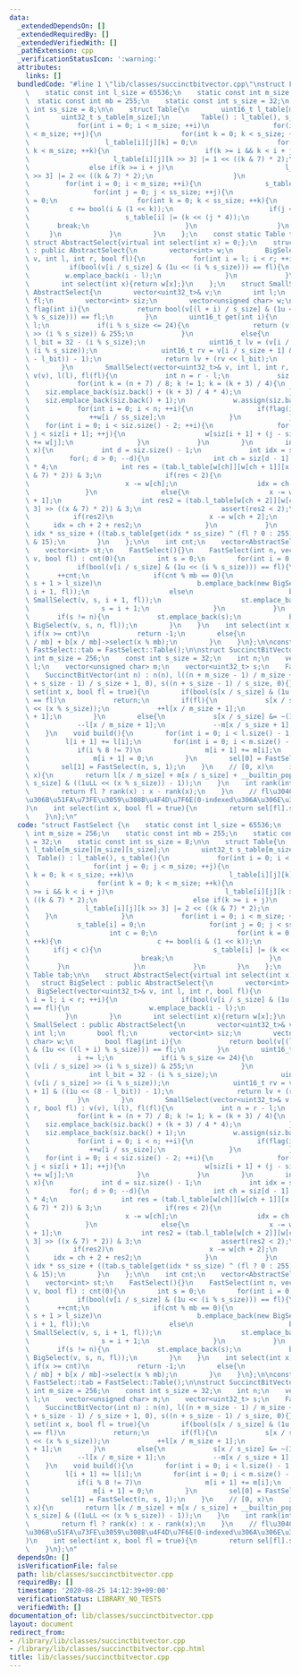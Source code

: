 ```yaml
---
data:
  _extendedDependsOn: []
  _extendedRequiredBy: []
  _extendedVerifiedWith: []
  _pathExtension: cpp
  _verificationStatusIcon: ':warning:'
  attributes:
    links: []
  bundledCode: "#line 1 \"lib/classes/succinctbitvector.cpp\"\nstruct FastSelect {\n\
    \    static const int l_size = 65536;\n    static const int m_size = 256;\n  \
    \  static const int mb = 255;\n    static const int s_size = 32;\n    static const\
    \ int ss_size = 8;\n\n    struct Table{\n        uint16_t l_table[m_size][m_size][s_size];\n\
    \        uint32_t s_table[m_size];\n        Table() : l_table(), s_table(){\n\
    \            for(int i = 0; i < m_size; ++i)\n                for(int j = 0; j\
    \ < m_size; ++j){\n                    for(int k = 0; k < s_size; ++k)\n     \
    \                   l_table[i][j][k] = 0;\n                    for(int k = 0;\
    \ k < m_size; ++k){\n                        if(k >= i && k < i + j)\n       \
    \                     l_table[i][j][k >> 3] |= 1 << ((k & 7) * 2);\n         \
    \               else if(k >= i + j)\n                            l_table[i][j][k\
    \ >> 3] |= 2 << ((k & 7) * 2);\n                    }\n                }\n   \
    \         for(int i = 0; i < m_size; ++i){\n                s_table[i] = 0;\n\
    \                for(int j = 0; j < ss_size; ++j){\n                    int c\
    \ = 0;\n                    for(int k = 0; k < ss_size; ++k){\n              \
    \          c += bool(i & (1 << k));\n                        if(j < c){\n    \
    \                        s_table[i] |= (k << (j * 4));\n                     \
    \       break;\n                        }\n                    }\n           \
    \     }\n            }\n        }\n    };\n    const static Table tab;\n\n   \
    \ struct AbstractSelect{virtual int select(int x) = 0;};\n    struct BigSelect\
    \ : public AbstractSelect{\n        vector<int> w;\n        BigSelect(vector<uint32_t>&\
    \ v, int l, int r, bool fl){\n            for(int i = l; i < r; ++i){\n      \
    \          if(bool(v[i / s_size] & (1u << (i % s_size))) == fl){\n           \
    \         w.emplace_back(i - l);\n                }\n            }\n        }\n\
    \        int select(int x){return w[x];}\n    };\n    struct SmallSelect : public\
    \ AbstractSelect{\n        vector<uint32_t>& v;\n        int l;\n        bool\
    \ fl;\n        vector<int> siz;\n        vector<unsigned char> w;\n        bool\
    \ flag(int i){\n            return bool(v[(l + i) / s_size] & (1u << ((l + i)\
    \ % s_size))) == fl;\n        }\n        uint16_t get(int i){\n            i +=\
    \ l;\n            if(i % s_size <= 24){\n                return (v[i / s_size]\
    \ >> (i % s_size)) & 255;\n            }\n            else{\n                int\
    \ l_bit = 32 - (i % s_size);\n                uint16_t lv = (v[i / s_size] >>\
    \ (i % s_size));\n                uint16_t rv = v[i / s_size + 1] & ((1u << (8\
    \ - l_bit)) - 1);\n                return lv + (rv << l_bit);\n            }\n\
    \        }\n        SmallSelect(vector<uint32_t>& v, int l, int r, bool fl) :\
    \ v(v), l(l), fl(fl){\n            int n = r - l;\n            siz.emplace_back(0);\n\
    \            for(int k = (n + 7) / 8; k != 1; k = (k + 3) / 4){\n            \
    \    siz.emplace_back(siz.back() + (k + 3) / 4 * 4);\n            }\n        \
    \    siz.emplace_back(siz.back() + 1);\n            w.assign(siz.back(), 0);\n\
    \            for(int i = 0; i < n; ++i){\n                if(flag(i)){\n     \
    \               ++w[i / ss_size];\n                }\n            }\n        \
    \    for(int i = 0; i < siz.size() - 2; ++i){\n                for(int j = siz[i];\
    \ j < siz[i + 1]; ++j){\n                    w[siz[i + 1] + (j - siz[i]) / 4]\
    \ += w[j];\n                }\n            }\n        }\n        int select(int\
    \ x){\n            int d = siz.size() - 1;\n            int idx = siz[d];\n  \
    \          for(; d > 0; --d){\n                int ch = siz[d - 1] + (idx - siz[d])\
    \ * 4;\n                int res = (tab.l_table[w[ch]][w[ch + 1]][x >> 3] >> ((x\
    \ & 7) * 2)) & 3;\n                if(res < 2){\n                    if(res)\n\
    \                        x -= w[ch];\n                    idx = ch + res;\n  \
    \              }\n                else{\n                    x -= w[ch] + w[ch\
    \ + 1];\n                    int res2 = (tab.l_table[w[ch + 2]][w[ch + 3]][x >>\
    \ 3] >> ((x & 7) * 2)) & 3;\n                    assert(res2 < 2);\n         \
    \           if(res2)\n                        x -= w[ch + 2];\n              \
    \      idx = ch + 2 + res2;\n                }\n            }\n            return\
    \ idx * ss_size + ((tab.s_table[get(idx * ss_size) ^ (fl ? 0 : 255)] >> (x * 4))\
    \ & 15);\n        }\n    };\n\n    int cnt;\n    vector<AbstractSelect*> b;\n\
    \    vector<int> st;\n    FastSelect(){}\n    FastSelect(int n, vector<uint32_t>&\
    \ v, bool fl) : cnt(0){\n        int s = 0;\n        for(int i = 0; i < n; ++i){\n\
    \            if(bool(v[i / s_size] & (1u << (i % s_size))) == fl){\n         \
    \       ++cnt;\n                if(cnt % mb == 0){\n                    if(i -\
    \ s + 1 > l_size)\n                        b.emplace_back(new BigSelect(v, s,\
    \ i + 1, fl));\n                    else\n                        b.emplace_back(new\
    \ SmallSelect(v, s, i + 1, fl));\n                    st.emplace_back(s);\n  \
    \                  s = i + 1;\n                }\n            }\n        }\n \
    \       if(s != n){\n            st.emplace_back(s);\n            b.emplace_back(new\
    \ BigSelect(v, s, n, fl));\n        }\n    }\n    int select(int x){\n       \
    \ if(x >= cnt)\n            return -1;\n        else{\n            return st[x\
    \ / mb] + b[x / mb]->select(x % mb);\n        }\n    }\n};\n\nconst FastSelect::Table\
    \ FastSelect::tab = FastSelect::Table();\n\nstruct SuccinctBitVector {\n    const\
    \ int m_size = 256;\n    const int s_size = 32;\n    int n;\n    vector<uint32_t>\
    \ l;\n    vector<unsigned char> m;\n    vector<uint32_t> s;\n    FastSelect sel[2];\n\
    \    SuccinctBitVector(int n) : n(n), l((n + m_size - 1) / m_size + 1, 0), m((n\
    \ + s_size - 1) / s_size + 1, 0), s((n + s_size - 1) / s_size, 0){}\n    void\
    \ set(int x, bool fl = true){\n        if(bool(s[x / s_size] & (1u << (x % s_size)))\
    \ == fl)\n            return;\n        if(fl){\n            s[x / s_size] |= (1u\
    \ << (x % s_size));\n            ++l[x / m_size + 1];\n            ++m[x / s_size\
    \ + 1];\n        }\n        else{\n            s[x / s_size] &= ~(1u << (x % s_size));\n\
    \            --l[x / m_size + 1];\n            --m[x / s_size + 1];\n        }\n\
    \    }\n    void build(){\n        for(int i = 0; i < l.size() - 1; ++i)\n   \
    \         l[i + 1] += l[i];\n        for(int i = 0; i < m.size() - 1; ++i){\n\
    \            if(i % 8 != 7)\n                m[i + 1] += m[i];\n            else\n\
    \                m[i + 1] = 0;\n        }\n        sel[0] = FastSelect(n, s, 0);\n\
    \        sel[1] = FastSelect(n, s, 1);\n    }\n    // [0, x)\n    int rank(int\
    \ x){\n        return l[x / m_size] + m[x / s_size] + __builtin_popcount(s[x /\
    \ s_size] & ((1uLL << (x % s_size)) - 1));\n    }\n    int rank(int x, bool fl){\n\
    \        return fl ? rank(x) : x - rank(x);\n    }\n    // fl\u304Cx\u56DE\u76EE\
    \u306B\u51FA\u73FE\u3059\u308B\u4F4D\u7F6E(0-indexed\u306A\u306E\u3067\u6CE8\u610F\
    )\n    int select(int x, bool fl = true){\n        return sel[fl].select(x);\n\
    \    }\n};\n"
  code: "struct FastSelect {\n    static const int l_size = 65536;\n    static const\
    \ int m_size = 256;\n    static const int mb = 255;\n    static const int s_size\
    \ = 32;\n    static const int ss_size = 8;\n\n    struct Table{\n        uint16_t\
    \ l_table[m_size][m_size][s_size];\n        uint32_t s_table[m_size];\n      \
    \  Table() : l_table(), s_table(){\n            for(int i = 0; i < m_size; ++i)\n\
    \                for(int j = 0; j < m_size; ++j){\n                    for(int\
    \ k = 0; k < s_size; ++k)\n                        l_table[i][j][k] = 0;\n   \
    \                 for(int k = 0; k < m_size; ++k){\n                        if(k\
    \ >= i && k < i + j)\n                            l_table[i][j][k >> 3] |= 1 <<\
    \ ((k & 7) * 2);\n                        else if(k >= i + j)\n              \
    \              l_table[i][j][k >> 3] |= 2 << ((k & 7) * 2);\n                \
    \    }\n                }\n            for(int i = 0; i < m_size; ++i){\n    \
    \            s_table[i] = 0;\n                for(int j = 0; j < ss_size; ++j){\n\
    \                    int c = 0;\n                    for(int k = 0; k < ss_size;\
    \ ++k){\n                        c += bool(i & (1 << k));\n                  \
    \      if(j < c){\n                            s_table[i] |= (k << (j * 4));\n\
    \                            break;\n                        }\n             \
    \       }\n                }\n            }\n        }\n    };\n    const static\
    \ Table tab;\n\n    struct AbstractSelect{virtual int select(int x) = 0;};\n \
    \   struct BigSelect : public AbstractSelect{\n        vector<int> w;\n      \
    \  BigSelect(vector<uint32_t>& v, int l, int r, bool fl){\n            for(int\
    \ i = l; i < r; ++i){\n                if(bool(v[i / s_size] & (1u << (i % s_size)))\
    \ == fl){\n                    w.emplace_back(i - l);\n                }\n   \
    \         }\n        }\n        int select(int x){return w[x];}\n    };\n    struct\
    \ SmallSelect : public AbstractSelect{\n        vector<uint32_t>& v;\n       \
    \ int l;\n        bool fl;\n        vector<int> siz;\n        vector<unsigned\
    \ char> w;\n        bool flag(int i){\n            return bool(v[(l + i) / s_size]\
    \ & (1u << ((l + i) % s_size))) == fl;\n        }\n        uint16_t get(int i){\n\
    \            i += l;\n            if(i % s_size <= 24){\n                return\
    \ (v[i / s_size] >> (i % s_size)) & 255;\n            }\n            else{\n \
    \               int l_bit = 32 - (i % s_size);\n                uint16_t lv =\
    \ (v[i / s_size] >> (i % s_size));\n                uint16_t rv = v[i / s_size\
    \ + 1] & ((1u << (8 - l_bit)) - 1);\n                return lv + (rv << l_bit);\n\
    \            }\n        }\n        SmallSelect(vector<uint32_t>& v, int l, int\
    \ r, bool fl) : v(v), l(l), fl(fl){\n            int n = r - l;\n            siz.emplace_back(0);\n\
    \            for(int k = (n + 7) / 8; k != 1; k = (k + 3) / 4){\n            \
    \    siz.emplace_back(siz.back() + (k + 3) / 4 * 4);\n            }\n        \
    \    siz.emplace_back(siz.back() + 1);\n            w.assign(siz.back(), 0);\n\
    \            for(int i = 0; i < n; ++i){\n                if(flag(i)){\n     \
    \               ++w[i / ss_size];\n                }\n            }\n        \
    \    for(int i = 0; i < siz.size() - 2; ++i){\n                for(int j = siz[i];\
    \ j < siz[i + 1]; ++j){\n                    w[siz[i + 1] + (j - siz[i]) / 4]\
    \ += w[j];\n                }\n            }\n        }\n        int select(int\
    \ x){\n            int d = siz.size() - 1;\n            int idx = siz[d];\n  \
    \          for(; d > 0; --d){\n                int ch = siz[d - 1] + (idx - siz[d])\
    \ * 4;\n                int res = (tab.l_table[w[ch]][w[ch + 1]][x >> 3] >> ((x\
    \ & 7) * 2)) & 3;\n                if(res < 2){\n                    if(res)\n\
    \                        x -= w[ch];\n                    idx = ch + res;\n  \
    \              }\n                else{\n                    x -= w[ch] + w[ch\
    \ + 1];\n                    int res2 = (tab.l_table[w[ch + 2]][w[ch + 3]][x >>\
    \ 3] >> ((x & 7) * 2)) & 3;\n                    assert(res2 < 2);\n         \
    \           if(res2)\n                        x -= w[ch + 2];\n              \
    \      idx = ch + 2 + res2;\n                }\n            }\n            return\
    \ idx * ss_size + ((tab.s_table[get(idx * ss_size) ^ (fl ? 0 : 255)] >> (x * 4))\
    \ & 15);\n        }\n    };\n\n    int cnt;\n    vector<AbstractSelect*> b;\n\
    \    vector<int> st;\n    FastSelect(){}\n    FastSelect(int n, vector<uint32_t>&\
    \ v, bool fl) : cnt(0){\n        int s = 0;\n        for(int i = 0; i < n; ++i){\n\
    \            if(bool(v[i / s_size] & (1u << (i % s_size))) == fl){\n         \
    \       ++cnt;\n                if(cnt % mb == 0){\n                    if(i -\
    \ s + 1 > l_size)\n                        b.emplace_back(new BigSelect(v, s,\
    \ i + 1, fl));\n                    else\n                        b.emplace_back(new\
    \ SmallSelect(v, s, i + 1, fl));\n                    st.emplace_back(s);\n  \
    \                  s = i + 1;\n                }\n            }\n        }\n \
    \       if(s != n){\n            st.emplace_back(s);\n            b.emplace_back(new\
    \ BigSelect(v, s, n, fl));\n        }\n    }\n    int select(int x){\n       \
    \ if(x >= cnt)\n            return -1;\n        else{\n            return st[x\
    \ / mb] + b[x / mb]->select(x % mb);\n        }\n    }\n};\n\nconst FastSelect::Table\
    \ FastSelect::tab = FastSelect::Table();\n\nstruct SuccinctBitVector {\n    const\
    \ int m_size = 256;\n    const int s_size = 32;\n    int n;\n    vector<uint32_t>\
    \ l;\n    vector<unsigned char> m;\n    vector<uint32_t> s;\n    FastSelect sel[2];\n\
    \    SuccinctBitVector(int n) : n(n), l((n + m_size - 1) / m_size + 1, 0), m((n\
    \ + s_size - 1) / s_size + 1, 0), s((n + s_size - 1) / s_size, 0){}\n    void\
    \ set(int x, bool fl = true){\n        if(bool(s[x / s_size] & (1u << (x % s_size)))\
    \ == fl)\n            return;\n        if(fl){\n            s[x / s_size] |= (1u\
    \ << (x % s_size));\n            ++l[x / m_size + 1];\n            ++m[x / s_size\
    \ + 1];\n        }\n        else{\n            s[x / s_size] &= ~(1u << (x % s_size));\n\
    \            --l[x / m_size + 1];\n            --m[x / s_size + 1];\n        }\n\
    \    }\n    void build(){\n        for(int i = 0; i < l.size() - 1; ++i)\n   \
    \         l[i + 1] += l[i];\n        for(int i = 0; i < m.size() - 1; ++i){\n\
    \            if(i % 8 != 7)\n                m[i + 1] += m[i];\n            else\n\
    \                m[i + 1] = 0;\n        }\n        sel[0] = FastSelect(n, s, 0);\n\
    \        sel[1] = FastSelect(n, s, 1);\n    }\n    // [0, x)\n    int rank(int\
    \ x){\n        return l[x / m_size] + m[x / s_size] + __builtin_popcount(s[x /\
    \ s_size] & ((1uLL << (x % s_size)) - 1));\n    }\n    int rank(int x, bool fl){\n\
    \        return fl ? rank(x) : x - rank(x);\n    }\n    // fl\u304Cx\u56DE\u76EE\
    \u306B\u51FA\u73FE\u3059\u308B\u4F4D\u7F6E(0-indexed\u306A\u306E\u3067\u6CE8\u610F\
    )\n    int select(int x, bool fl = true){\n        return sel[fl].select(x);\n\
    \    }\n};\n"
  dependsOn: []
  isVerificationFile: false
  path: lib/classes/succinctbitvector.cpp
  requiredBy: []
  timestamp: '2020-08-25 14:12:39+09:00'
  verificationStatus: LIBRARY_NO_TESTS
  verifiedWith: []
documentation_of: lib/classes/succinctbitvector.cpp
layout: document
redirect_from:
- /library/lib/classes/succinctbitvector.cpp
- /library/lib/classes/succinctbitvector.cpp.html
title: lib/classes/succinctbitvector.cpp
---
```

